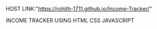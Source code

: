 HOST LINK:"https://rohith-1711.github.io/Income-Tracker/"

INCOME TRACKER USING HTML CSS JAVASCRIPT
